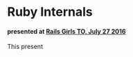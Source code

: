 # Ruby Internals
#### presented at [Rails Girls TO, July 27 2016](http://www.meetup.com/railsgirlsTO/events/232462550/)

This present